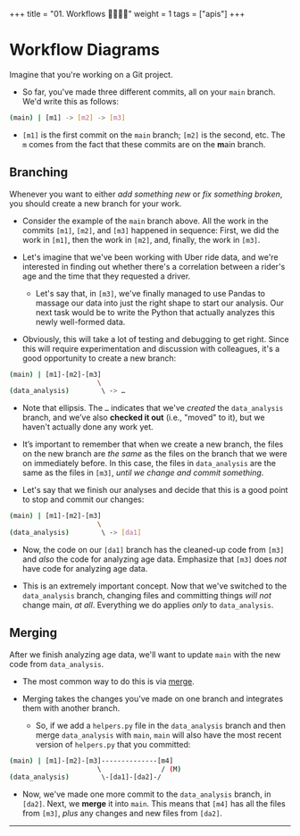 +++
title = "01. Workflows 👩‍🏫🧑‍🏫"
weight = 1
tags = ["apis"] 
+++

# Workflow Diagrams

Imagine that you're working on a Git project.

* So far, you've made three different commits, all on your `main` branch. We'd write this as follows:

```bash
(main) | [m1] -> [m2] -> [m3]
```

* `[m1]` is the first commit on the `main` branch; `[m2]` is the second, etc. The `m` comes from the fact that these commits are on the **m**ain branch.

## Branching

Whenever you want to either _add something new_ or _fix something broken_, you should create a new branch for your work.

* Consider the example of the `main` branch above. All the work in the commits `[m1]`, `[m2]`, and `[m3]` happened in sequence: First, we did the work in `[m1]`, then the work in `[m2]`, and, finally, the work in `[m3]`.

* Let's imagine that we've been working with Uber ride data, and we're interested in finding out whether there's a correlation between a rider's age and the time that they requested a driver.

  * Let's say that, in `[m3]`, we've finally managed to use Pandas to massage our data into just the right shape to start our analysis. Our next task would be to write the Python that actually analyzes this newly well-formed data.

* Obviously, this will take a lot of testing and debugging to get right. Since this will require experimentation and discussion with colleagues, it's a good opportunity to create a new branch:

```bash
(main) | [m1]-[m2]-[m3]
                      \
(data_analysis)        \ -> …
```

* Note that ellipsis. The `…` indicates that we've _created_ the `data_analysis` branch, and we’ve also **checked it out** (i.e., "moved" to it), but we haven't actually done any work yet.

* It’s important to remember that when we create a new branch, the files on the new branch are _the same_ as the files on the branch that we were on immediately before. In this case, the files in `data_analysis` are the same as the files in `[m3]`, _until we change and commit something_.

* Let's say that we finish our analyses and decide that this is a good point to stop and commit our changes:

```bash
(main) | [m1]-[m2]-[m3]
                      \
(data_analysis)        \ -> [da1]
```

  * Now, the code on our `[da1]` branch has the cleaned-up code from `[m3]` and _also_ the code for analyzing age data. Emphasize that `[m3]` does _not_ have code for analyzing age data.

  * This is an extremely important concept. Now that we've switched to the `data_analysis` branch, changing files and committing things _will not_ change main, _at all_. Everything we do applies _only_ to `data_analysis`.

## Merging

After we finish analyzing age data, we'll want to update `main` with the new code from `data_analysis`.

* The most common way to do this is via [merge](https://git-scm.com/docs/git-merge).

* Merging takes the changes you've made on one branch and integrates them with another branch.

  * So, if we add a `helpers.py` file in the `data_analysis` branch and then merge `data_analysis` with `main`, `main` will also have the most recent version of `helpers.py` that you committed:

```bash
(main) | [m1]-[m2]-[m3]--------------[m4]
                      \               / (M)
(data_analysis)        \-[da1]-[da2]-/
```

* Now, we've made one more commit to the `data_analysis` branch, in `[da2]`. Next, we **merge** it into `main`. This means that `[m4]` has all the files from `[m3]`, _plus_ any changes and new files from `[da2]`.

- - -